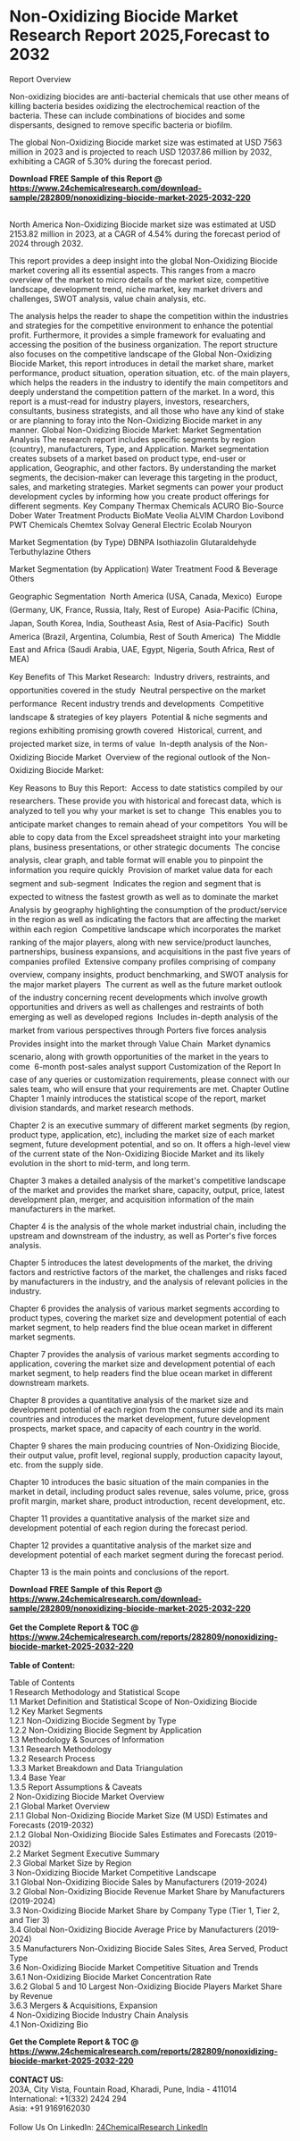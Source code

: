<h1>Non-Oxidizing Biocide Market Research Report 2025,Forecast to 2032</h1><p>Report Overview</p><p>
Non-oxidizing biocides are anti-bacterial chemicals that use other means of killing bacteria besides oxidizing the electrochemical reaction of the bacteria. These can include combinations of biocides and some dispersants, designed to remove specific bacteria or biofilm.</p><p>
The global Non-Oxidizing Biocide market size was estimated at USD 7563 million in 2023 and is projected to reach USD 12037.86 million by 2032, exhibiting a CAGR of 5.30% during the forecast period.</p><div><b>Download FREE Sample of this Report @ 
            <a href="https://www.24chemicalresearch.com/download-sample/282809/nonoxidizing-biocide-market-2025-2032-220">
            https://www.24chemicalresearch.com/download-sample/282809/nonoxidizing-biocide-market-2025-2032-220</a></b></div><br><p>
North America Non-Oxidizing Biocide market size was estimated at USD 2153.82 million in 2023, at a CAGR of 4.54% during the forecast period of 2024 through 2032.</p><p>
This report provides a deep insight into the global Non-Oxidizing Biocide market covering all its essential aspects. This ranges from a macro overview of the market to micro details of the market size, competitive landscape, development trend, niche market, key market drivers and challenges, SWOT analysis, value chain analysis, etc.</p><p>
The analysis helps the reader to shape the competition within the industries and strategies for the competitive environment to enhance the potential profit. Furthermore, it provides a simple framework for evaluating and accessing the position of the business organization. The report structure also focuses on the competitive landscape of the Global Non-Oxidizing Biocide Market, this report introduces in detail the market share, market performance, product situation, operation situation, etc. of the main players, which helps the readers in the industry to identify the main competitors and deeply understand the competition pattern of the market.
In a word, this report is a must-read for industry players, investors, researchers, consultants, business strategists, and all those who have any kind of stake or are planning to foray into the Non-Oxidizing Biocide market in any manner.
Global Non-Oxidizing Biocide Market: Market Segmentation Analysis
The research report includes specific segments by region (country), manufacturers, Type, and Application. Market segmentation creates subsets of a market based on product type, end-user or application, Geographic, and other factors. By understanding the market segments, the decision-maker can leverage this targeting in the product, sales, and marketing strategies. Market segments can power your product development cycles by informing how you create product offerings for different segments.
Key Company
Thermax Chemicals
ACURO
Bio-Source
Dober
Water Treatment Products
BioMate
Veolia
ALVIM
Chardon
Lovibond
PWT Chemicals
Chemtex
Solvay
General Electric
Ecolab
Nouryon</p><p>
Market Segmentation (by Type)
DBNPA
Isothiazolin
Glutaraldehyde
Terbuthylazine
Others</p><p>
Market Segmentation (by Application)
Water Treatment
Food &amp; Beverage
Others</p><p>
Geographic Segmentation
 North America (USA, Canada, Mexico)
 Europe (Germany, UK, France, Russia, Italy, Rest of Europe)
 Asia-Pacific (China, Japan, South Korea, India, Southeast Asia, Rest of Asia-Pacific)
 South America (Brazil, Argentina, Columbia, Rest of South America)
 The Middle East and Africa (Saudi Arabia, UAE, Egypt, Nigeria, South Africa, Rest of MEA)</p><p>
Key Benefits of This Market Research:
 Industry drivers, restraints, and opportunities covered in the study
 Neutral perspective on the market performance
 Recent industry trends and developments
 Competitive landscape &amp; strategies of key players
 Potential &amp; niche segments and regions exhibiting promising growth covered
 Historical, current, and projected market size, in terms of value
 In-depth analysis of the Non-Oxidizing Biocide Market
 Overview of the regional outlook of the Non-Oxidizing Biocide Market:</p><p>
Key Reasons to Buy this Report:
 Access to date statistics compiled by our researchers. These provide you with historical and forecast data, which is analyzed to tell you why your market is set to change
 This enables you to anticipate market changes to remain ahead of your competitors
 You will be able to copy data from the Excel spreadsheet straight into your marketing plans, business presentations, or other strategic documents
 The concise analysis, clear graph, and table format will enable you to pinpoint the information you require quickly
 Provision of market value data for each segment and sub-segment
 Indicates the region and segment that is expected to witness the fastest growth as well as to dominate the market
 Analysis by geography highlighting the consumption of the product/service in the region as well as indicating the factors that are affecting the market within each region
 Competitive landscape which incorporates the market ranking of the major players, along with new service/product launches, partnerships, business expansions, and acquisitions in the past five years of companies profiled
 Extensive company profiles comprising of company overview, company insights, product benchmarking, and SWOT analysis for the major market players
 The current as well as the future market outlook of the industry concerning recent developments which involve growth opportunities and drivers as well as challenges and restraints of both emerging as well as developed regions
 Includes in-depth analysis of the market from various perspectives through Porters five forces analysis
 Provides insight into the market through Value Chain
 Market dynamics scenario, along with growth opportunities of the market in the years to come
 6-month post-sales analyst support
Customization of the Report
In case of any queries or customization requirements, please connect with our sales team, who will ensure that your requirements are met.
Chapter Outline
Chapter 1 mainly introduces the statistical scope of the report, market division standards, and market research methods.</p><p>
Chapter 2 is an executive summary of different market segments (by region, product type, application, etc), including the market size of each market segment, future development potential, and so on. It offers a high-level view of the current state of the Non-Oxidizing Biocide Market and its likely evolution in the short to mid-term, and long term.</p><p>
Chapter 3 makes a detailed analysis of the market's competitive landscape of the market and provides the market share, capacity, output, price, latest development plan, merger, and acquisition information of the main manufacturers in the market.</p><p>
Chapter 4 is the analysis of the whole market industrial chain, including the upstream and downstream of the industry, as well as Porter's five forces analysis.</p><p>
Chapter 5 introduces the latest developments of the market, the driving factors and restrictive factors of the market, the challenges and risks faced by manufacturers in the industry, and the analysis of relevant policies in the industry.</p><p>
Chapter 6 provides the analysis of various market segments according to product types, covering the market size and development potential of each market segment, to help readers find the blue ocean market in different market segments.</p><p>
Chapter 7 provides the analysis of various market segments according to application, covering the market size and development potential of each market segment, to help readers find the blue ocean market in different downstream markets.</p><p>
Chapter 8 provides a quantitative analysis of the market size and development potential of each region from the consumer side and its main countries and introduces the market development, future development prospects, market space, and capacity of each country in the world.</p><p>
Chapter 9 shares the main producing countries of Non-Oxidizing Biocide, their output value, profit level, regional supply, production capacity layout, etc. from the supply side.</p><p>
Chapter 10 introduces the basic situation of the main companies in the market in detail, including product sales revenue, sales volume, price, gross profit margin, market share, product introduction, recent development, etc.</p><p>
Chapter 11 provides a quantitative analysis of the market size and development potential of each region during the forecast period.</p><p>
Chapter 12 provides a quantitative analysis of the market size and development potential of each market segment during the forecast period.</p><p>
Chapter 13 is the main points and conclusions of the report.</p><p>
</p><div><b>Download FREE Sample of this Report @ 
            <a href="https://www.24chemicalresearch.com/download-sample/282809/nonoxidizing-biocide-market-2025-2032-220">
            https://www.24chemicalresearch.com/download-sample/282809/nonoxidizing-biocide-market-2025-2032-220</a></b></div><br><div><b>Get the Complete Report & TOC @ 
            <a href="https://www.24chemicalresearch.com/reports/282809/nonoxidizing-biocide-market-2025-2032-220">
            https://www.24chemicalresearch.com/reports/282809/nonoxidizing-biocide-market-2025-2032-220</a></b></div><br>
            <b>Table of Content:</b><p>Table of Contents<br />
1 Research Methodology and Statistical Scope<br />
1.1 Market Definition and Statistical Scope of Non-Oxidizing Biocide<br />
1.2 Key Market Segments<br />
1.2.1 Non-Oxidizing Biocide Segment by Type<br />
1.2.2 Non-Oxidizing Biocide Segment by Application<br />
1.3 Methodology & Sources of Information<br />
1.3.1 Research Methodology<br />
1.3.2 Research Process<br />
1.3.3 Market Breakdown and Data Triangulation<br />
1.3.4 Base Year<br />
1.3.5 Report Assumptions & Caveats<br />
2 Non-Oxidizing Biocide Market Overview<br />
2.1 Global Market Overview<br />
2.1.1 Global Non-Oxidizing Biocide Market Size (M USD) Estimates and Forecasts (2019-2032)<br />
2.1.2 Global Non-Oxidizing Biocide Sales Estimates and Forecasts (2019-2032)<br />
2.2 Market Segment Executive Summary<br />
2.3 Global Market Size by Region<br />
3 Non-Oxidizing Biocide Market Competitive Landscape<br />
3.1 Global Non-Oxidizing Biocide Sales by Manufacturers (2019-2024)<br />
3.2 Global Non-Oxidizing Biocide Revenue Market Share by Manufacturers (2019-2024)<br />
3.3 Non-Oxidizing Biocide Market Share by Company Type (Tier 1, Tier 2, and Tier 3)<br />
3.4 Global Non-Oxidizing Biocide Average Price by Manufacturers (2019-2024)<br />
3.5 Manufacturers Non-Oxidizing Biocide Sales Sites, Area Served, Product Type<br />
3.6 Non-Oxidizing Biocide Market Competitive Situation and Trends<br />
3.6.1 Non-Oxidizing Biocide Market Concentration Rate<br />
3.6.2 Global 5 and 10 Largest Non-Oxidizing Biocide Players Market Share by Revenue<br />
3.6.3 Mergers & Acquisitions, Expansion<br />
4 Non-Oxidizing Biocide Industry Chain Analysis<br />
4.1 Non-Oxidizing Bio</p><div><b>Get the Complete Report & TOC @ 
            <a href="https://www.24chemicalresearch.com/reports/282809/nonoxidizing-biocide-market-2025-2032-220">
            https://www.24chemicalresearch.com/reports/282809/nonoxidizing-biocide-market-2025-2032-220</a></b></div><br><b>CONTACT US:</b><br>
            203A, City Vista, Fountain Road, Kharadi, Pune, India - 411014<br>
            International: +1(332) 2424 294<br>
            Asia: +91 9169162030 <br><br>
            Follow Us On LinkedIn: <a href="https://www.linkedin.com/company/24chemicalresearch/">24ChemicalResearch LinkedIn</a>